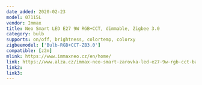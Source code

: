 ```yaml
---
date_added: 2020-02-23
model: 07115L
vendor: Immax
title: Neo Smart LED E27 9W RGB+CCT, dimmable, Zigbee 3.0
category: bulb
supports: on/off, brightness, colortemp, colorxy
zigbeemodel: ['Bulb-RGB+CCT-ZB3.0']
compatible: [z2m]
mlink: https://www.immaxneo.cz/en/home/
link: https://www.alza.cz/immax-neo-smart-zarovka-led-e27-9w-rgb-cct-barevna-a-bila-stmivatelna-zigbee-3-0-d5878405.htm
link2: 
link3: 
---
```

